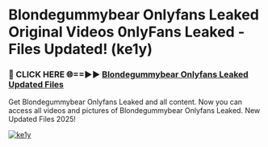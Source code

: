 # Blondegummybear Onlyfans Leaked Original Videos 0nlyFans Leaked - Files Updated! (ke1y)

<h3>🔴 CLICK HERE 🌐==►► <a href="https://tinyurl.com/ms9xzufz" rel="nofollow">Blondegummybear Onlyfans Leaked Updated Files</a></h3>

Get Blondegummybear Onlyfans Leaked and all content. Now you can access all videos and pictures of Blondegummybear Onlyfans Leaked. New Updated Files 2025!

[![ke1y](https://i.imgur.com/ppqm5kG.gif)](https://tinyurl.com/ms9xzufz)
